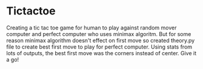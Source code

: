 # Tictactoe
Creating a tic tac toe game for human to play against random mover computer
and perfect computer who uses minimax algoritm. But for some reason minimax
algorithm doesn't effect on first move so created theory.py file to create 
best first move to play for perfect computer. Using stats from lots of outputs,
the best first move was the corners instead of center. Give it a go!
